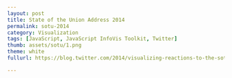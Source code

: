 ```yaml
---
layout: post
title: State of the Union Address 2014
permalink: sotu-2014
category: Visualization
tags: [JavaScript, JavaScript InfoVis Toolkit, Twitter]
thumb: assets/sotu/1.png
theme: white
fullurl: https://blog.twitter.com/2014/visualizing-reactions-to-the-sotu

---
```




